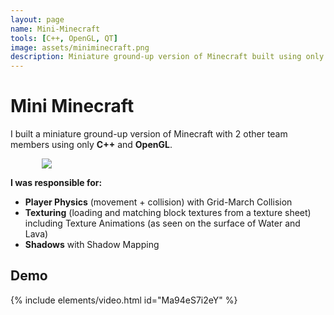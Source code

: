 ```yaml
---
layout: page
name: Mini-Minecraft
tools: [C++, OpenGL, QT]
image: assets/miniminecraft.png
description: Miniature ground-up version of Minecraft built using only C++ and OpenGL. Click this card to view a demo.
---
```


# Mini Minecraft
I built a miniature ground-up version of Minecraft with 2 other team members using only **C++** and **OpenGL**.

<div style="margin-left: auto; margin-right: auto; width: 80%;">
<img src="https://cdn.discordapp.com/attachments/491749137172398091/1064368152907096155/image.png">
</div>

**I was responsible for:**
+ **Player Physics** (movement + collision) with Grid-March Collision
+ **Texturing** (loading and matching block textures from a texture sheet) including Texture Animations (as seen on the surface of Water and Lava)
+ **Shadows** with Shadow Mapping

## Demo
{% include elements/video.html id="Ma94eS7i2eY" %}
